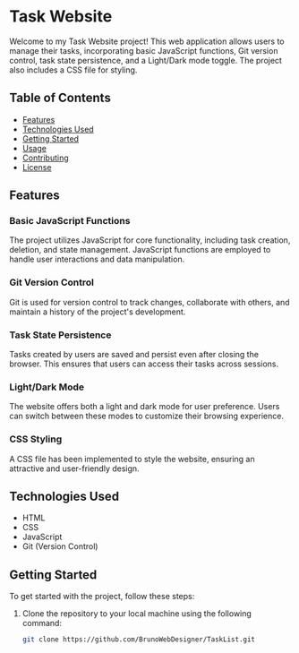 # Task Website

Welcome to my Task Website project! This web application allows users to manage their tasks, incorporating basic JavaScript functions, Git version control, task state persistence, and a Light/Dark mode toggle. The project also includes a CSS file for styling.

## Table of Contents

- [Features](#features)
- [Technologies Used](#technologies-used)
- [Getting Started](#getting-started)
- [Usage](#usage)
- [Contributing](#contributing)
- [License](#license)

## Features

### Basic JavaScript Functions

The project utilizes JavaScript for core functionality, including task creation, deletion, and state management. JavaScript functions are employed to handle user interactions and data manipulation.

### Git Version Control

Git is used for version control to track changes, collaborate with others, and maintain a history of the project's development.

### Task State Persistence

Tasks created by users are saved and persist even after closing the browser. This ensures that users can access their tasks across sessions.

### Light/Dark Mode

The website offers both a light and dark mode for user preference. Users can switch between these modes to customize their browsing experience.

### CSS Styling

A CSS file has been implemented to style the website, ensuring an attractive and user-friendly design.

## Technologies Used

- HTML
- CSS
- JavaScript
- Git (Version Control)

## Getting Started

To get started with the project, follow these steps:

1. Clone the repository to your local machine using the following command:
   ```bash
   git clone https://github.com/BrunoWebDesigner/TaskList.git
   ```
